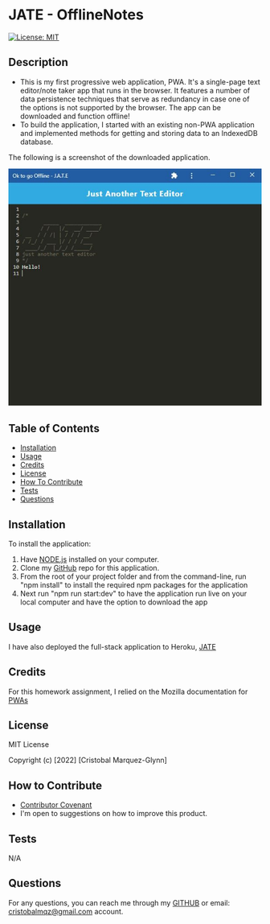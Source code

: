 # JATE - OfflineNotes
  [![License: MIT](https://img.shields.io/badge/License-MIT-yellow.svg)](https://opensource.org/licenses/MIT)

  ## Description
  
  - This is my first progressive web application, PWA. It's a single-page text editor/note taker app that runs in the browser. It features a number of data persistence techniques that serve as redundancy in case one of the options is not supported by the browser. The app can be downloaded and function offline!
  - To build the application, I started with an existing non-PWA application and implemented methods for getting and storing data to an IndexedDB database.
    
    
  The following is a screenshot of the downloaded application.   

  ![Insomnia](./client/src/images/screenshot.JPG)  
   
   
  ## Table of Contents
   
  - [Installation](#installation)
  - [Usage](#usage)
  - [Credits](#credits)
  - [License](#license)
  - [How To Contribute](#how_to_contribute)
  - [Tests](#tests)
  - [Questions](#questions)
  
  ## Installation
  
  To install the application:
  1) Have [NODE.js](https://nodejs.org/en/download/) installed on your computer. 
  2) Clone my [GitHub](https://github.com/CM-GDev/OfflineNotes) repo for this application.
  3) From the root of your project folder and from the command-line, run "npm install" to install the required npm packages for the application
  4) Next run "npm run start:dev" to have the application run live on your local computer and have the option to download the app
  
  ## Usage
  
  I have also deployed the full-stack application to Heroku, [JATE](https://heroku)   
    
  ## Credits

  For this homework assignment, I relied on the Mozilla documentation for [PWAs](https://developer.mozilla.org/en-US/docs/Web/Progressive_web_apps)  
  
  ## License
  
  MIT License

  Copyright (c) [2022] [Cristobal Marquez-Glynn]
  
  ## How to Contribute
  
  - [Contributor Covenant](https://www.contributor-covenant.org/) 
  - I'm open to suggestions on how to improve this product.
  
  ## Tests
  
  N/A
  
  ## Questions
   
  For any questions, you can reach me through my [GITHUB](https://github.com/CM-GDev) or email: cristobalmqz@gmail.com account. 
